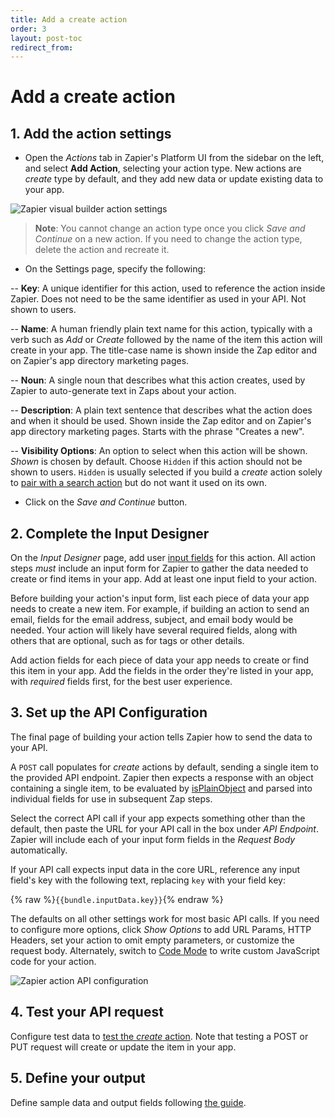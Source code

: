 ```yaml
---
title: Add a create action
order: 3
layout: post-toc
redirect_from:
---
```


# Add a create action

## 1. Add the action settings

* Open the _Actions_ tab in Zapier's Platform UI from the sidebar on the left, and select **Add Action**, selecting your action type. New actions are _create_ type by default, and they add new data or update existing data to your app. 

![Zapier visual builder action settings](https://cdn.zappy.app/c845778e65b58839d1fac151d805bb55.png)

> **Note**: You cannot change an action type once you click _Save and Continue_ on a new action. If you need to change the action type, delete the action and recreate it.

* On the Settings page, specify the following:

-- **Key**: A unique identifier for this action, used to reference the action inside Zapier. Does not need to be the same identifier as used in your API. Not shown to users.

-- **Name**: A human friendly plain text name for this action, typically with a verb such as _Add_ or _Create_ followed by the name of the item this action will create in your app. The title-case name is shown inside the Zap editor and on Zapier's app directory marketing pages.

-- **Noun**: A single noun that describes what this action creates, used by Zapier to auto-generate text in Zaps about your action.

-- **Description**: A plain text sentence that describes what the action does and when it should be used. Shown inside the Zap editor and on Zapier's app directory marketing pages. Starts with the phrase "Creates a new". 

-- **Visibility Options**: An option to select when this action will be shown. _Shown_ is chosen by default. Choose `Hidden` if this action should not be shown to users. `Hidden` is usually selected if you build a _create_ action solely to [pair with a search action](https://platform.zapier.com/build/search-create-action) but do not want it used on its own.

* Click on the _Save and Continue_ button. 

## 2. Complete the Input Designer

On the _Input Designer_ page, add user [input fields](https://platform.zapier.com/build/add-fields) for this action. All action steps _must_ include an input form for Zapier to gather the data needed to create or find items in your app. Add at least one input field to your action.

Before building your action's input form, list each piece of data your app needs to create a new item. For example, if building an action to send an email, fields for the email address, subject, and email body would be needed. Your action will likely have several required fields, along with others that are optional, such as for tags or other details.

Add action fields for each piece of data your app needs to create or find this item in your app. Add the fields in the order they're listed in your app, with _required_ fields first, for the best user experience. 

## 3. Set up the API Configuration

The final page of building your action tells Zapier how to send the data to your API.

A `POST` call populates for _create_ actions by default, sending a single item to the provided API endpoint. Zapier then expects a response with an object containing a single item, to be evaluated by [isPlainObject](https://lodash.com/docs#isPlainObject) and parsed into individual fields for use in subsequent Zap steps.

Select the correct API call if your app expects something other than the default, then paste the URL for your API call in the box under _API Endpoint_. Zapier will include each of your input form fields in the _Request Body_ automatically.

If your API call expects input data in the core URL, reference any input field's key with the following text, replacing `key` with your field key:

{% raw %}`{{bundle.inputData.key}}`{% endraw %}

The defaults on all other settings work for most basic API calls. If you need to configure more options, click _Show Options_ to add URL Params, HTTP Headers, set your action to omit empty parameters, or customize the request body. Alternately, switch to [Code Mode](https://platform.zapier.com/build/code-mode) to write custom JavaScript code for your action.

![Zapier action API configuration](https://cdn.zappy.app/1b33f697838f7a4e160d4aa8ef3c6d93.png)

## 4. Test your API request

Configure test data to [test the _create_ action](https://platform.zapier.com/build/test-triggers-actions). Note that testing a POST or PUT request will create or update the item in your app. 

## 5. Define your output

Define sample data and output fields following [the guide](https://platform.zapier.com/build/sample-data).
